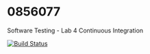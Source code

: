 # 0856077
Software Testing - Lab 4 Continuous Integration

[![Build Status](https://travis-ci.org/fantasticWolff/0856077.svg?branch=master)](https://travis-ci.org/fantasticWolff/0856077)

